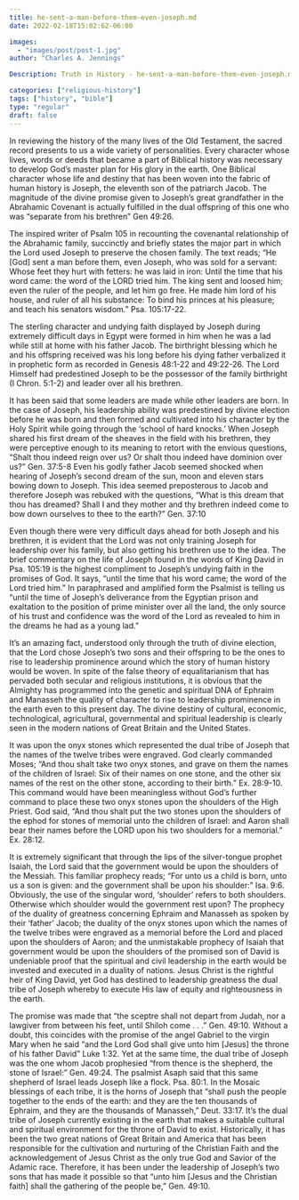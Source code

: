 ```yaml
---
title: he-sent-a-man-before-them-even-joseph.md
date: 2022-02-18T15:02:62-06:00

images:
  - "images/post/post-1.jpg"
author: "Charles A. Jennings"

Description: Truth in History - he-sent-a-man-before-them-even-joseph.md

categories: ["religious-history"]
tags: ["history", "bible"]
type: "regular"
draft: false
---
```


In reviewing the history of the many lives of the Old Testament, the sacred record presents to us a wide variety of personalities. Every character whose lives, words or deeds that became a part of Biblical history was necessary to develop God’s master plan for His glory in the earth. One Biblical character whose life and destiny that has been woven into the fabric of human history is Joseph, the eleventh son of the patriarch Jacob. The magnitude of the divine promise given to Joseph’s great grandfather in the Abrahamic Covenant is actually fulfilled in the dual offspring of this one who was “separate from his brethren” Gen 49:26.

The inspired writer of Psalm 105 in recounting the covenantal relationship of the Abrahamic family, succinctly and briefly states the major part in which the Lord used Joseph to preserve the chosen family. The text reads; “He [God] sent a man before them, even Joseph, who was sold for a servant: Whose feet they hurt with fetters: he was laid in iron: Until the time that his word came: the word of the LORD tried him. The king sent and loosed him; even the ruler of the people, and let him go free. He made him lord of his house, and ruler of all his substance: To bind his princes at his pleasure; and teach his senators wisdom.” Psa. 105:17-22.

The sterling character and undying faith displayed by Joseph during extremely difficult days in Egypt were formed in him when he was a lad while still at home with his father Jacob. The birthright blessing which he and his offspring received was his long before his dying father verbalized it in prophetic form as recorded in Genesis 48:1-22 and 49:22-26. The Lord Himself had predestined Joseph to be the possessor of the family birthright (I Chron. 5:1-2) and leader over all his brethren.

It has been said that some leaders are made while other leaders are born. In the case of Joseph, his leadership ability was predestined by divine election before he was born and then formed and cultivated into his character by the Holy Spirit while going through the ‘school of hard knocks.’ When Joseph shared his first dream of the sheaves in the field with his brethren, they were perceptive enough to its meaning to retort with the envious questions, “Shalt thou indeed reign over us? Or shalt thou indeed have dominion over us?” Gen. 37:5-8 Even his godly father Jacob seemed shocked when hearing of Joseph’s second dream of the sun, moon and eleven stars bowing down to Joseph. This idea seemed preposterous to Jacob and therefore Joseph was rebuked with the questions, “What is this dream that thou has dreamed? Shall I and they mother and thy brethren indeed come to bow down ourselves to thee to the earth?” Gen. 37:10

Even though there were very difficult days ahead for both Joseph and his brethren, it is evident that the Lord was not only training Joseph for leadership over his family, but also getting his brethren use to the idea. The brief commentary on the life of Joseph found in the words of King David in Psa. 105:19 is the highest compliment to Joseph’s undying faith in the promises of God. It says, “until the time that his word came; the word of the Lord tried him.” In paraphrased and amplified form the Psalmist is telling us “until the time of Joseph’s deliverance from the Egyptian prison and exaltation to the position of prime minister over all the land, the only source of his trust and confidence was the word of the Lord as revealed to him in the dreams he had as a young lad.”

It’s an amazing fact, understood only through the truth of divine election, that the Lord chose Joseph’s two sons and their offspring to be the ones to rise to leadership prominence around which the story of human history would be woven. In spite of the false theory of equalitarianism that has pervaded both secular and religious institutions, it is obvious that the Almighty has programmed into the genetic and spiritual DNA of Ephraim and Manasseh the quality of character to rise to leadership prominence in the earth even to this present day. The divine destiny of cultural, economic, technological, agricultural, governmental and spiritual leadership is clearly seen in the modern nations of Great Britain and the United States.

It was upon the onyx stones which represented the dual tribe of Joseph that the names of the twelve tribes were engraved. God clearly commanded Moses; “And thou shalt take two onyx stones, and grave on them the names of the children of Israel: Six of their names on one stone, and the other six names of the rest on the other stone, according to their birth.” Ex. 28:9-10. This command would have been meaningless without God’s further command to place these two onyx stones upon the shoulders of the High Priest. God said, “And thou shalt put the two stones upon the shoulders of the ephod for stones of memorial unto the children of Israel: and Aaron shall bear their names before the LORD upon his two shoulders for a memorial.” Ex. 28:12.

It is extremely significant that through the lips of the silver-tongue prophet Isaiah, the Lord said that the government would be upon the shoulders of the Messiah. This familiar prophecy reads; “For unto us a child is born, unto us a son is given: and the government shall be upon his shoulder:” Isa. 9:6. Obviously, the use of the singular word, ‘shoulder’ refers to both shoulders. Otherwise which shoulder would the government rest upon? The prophecy of the duality of greatness concerning Ephraim and Manasseh as spoken by their ‘father’ Jacob; the duality of the onyx stones upon which the names of the twelve tribes were engraved as a memorial before the Lord and placed upon the shoulders of Aaron; and the unmistakable prophecy of Isaiah that government would be upon the shoulders of the promised son of David is undeniable proof that the spiritual and civil leadership in the earth would be invested and executed in a duality of nations. Jesus Christ is the rightful heir of King David, yet God has destined to leadership greatness the dual tribe of Joseph whereby to execute His law of equity and righteousness in the earth.

The promise was made that “the sceptre shall not depart from Judah, nor a lawgiver from between his feet, until Shiloh come . . .” Gen. 49:10. Without a doubt, this coincides with the promise of the angel Gabriel to the virgin Mary when he said “and the Lord God shall give unto him [Jesus] the throne of his father David” Luke 1:32. Yet at the same time, the dual tribe of Joseph was the one whom Jacob prophesied “from thence is the shepherd, the stone of Israel:” Gen. 49:24. The psalmist Asaph said that this same shepherd of Israel leads Joseph like a flock. Psa. 80:1. In the Mosaic blessings of each tribe, it is the horns of Joseph that “shall push the people together to the ends of the earth: and they are the ten thousands of Ephraim, and they are the thousands of Manasseh,” Deut. 33:17. It’s the dual tribe of Joseph currently existing in the earth that makes a suitable cultural and spiritual environment for the throne of David to exist. Historically, it has been the two great nations of Great Britain and America that has been responsible for the cultivation and nurturing of the Christian Faith and the acknowledgement of Jesus Christ as the only true God and Savior of the Adamic race. Therefore, it has been under the leadership of Joseph’s two sons that has made it possible so that “unto him [Jesus and the Christian faith] shall the gathering of the people be,” Gen. 49:10.